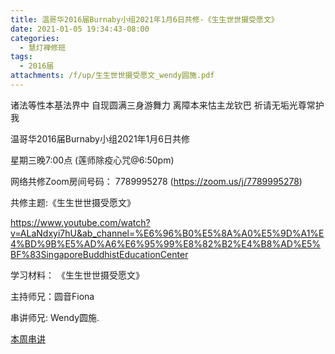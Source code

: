```yaml
---
title: 温哥华2016届Burnaby小组2021年1月6日共修-《生生世世摄受愿文》
date: 2021-01-05 19:34:43-08:00
categories:
  - 慧灯禅修班
tags:
  - 2016届
attachments: /f/up/生生世世摄受愿文_wendy圆施.pdf
---
```

诸法等性本基法界中 自现圆满三身游舞力 离障本来怙主龙钦巴 祈请无垢光尊常护我

温哥华2016届Burnaby小组2021年1月6日共修 

星期三晚7:00点 (莲师除疫心咒@6:50pm)

网络共修Zoom房间号码： 7789995278 (<https://zoom.us/j/7789995278>)

共修主题:《生生世世摄受愿文》 

<https://www.youtube.com/watch?v=ALaNdxyi7hU&ab_channel=%E6%96%B0%E5%8A%A0%E5%9D%A1%E4%BD%9B%E5%AD%A6%E6%95%99%E8%82%B2%E4%B8%AD%E5%BF%83SingaporeBuddhistEducationCenter>


学习材料：
《生生世世摄受愿文》


主持师兄：圆音Fiona

串讲师兄: Wendy圆施.

[本周串讲](http://huidengchanxiu.net/hdv/f/up/生生世世摄受愿文_wendy圆施.pdf)